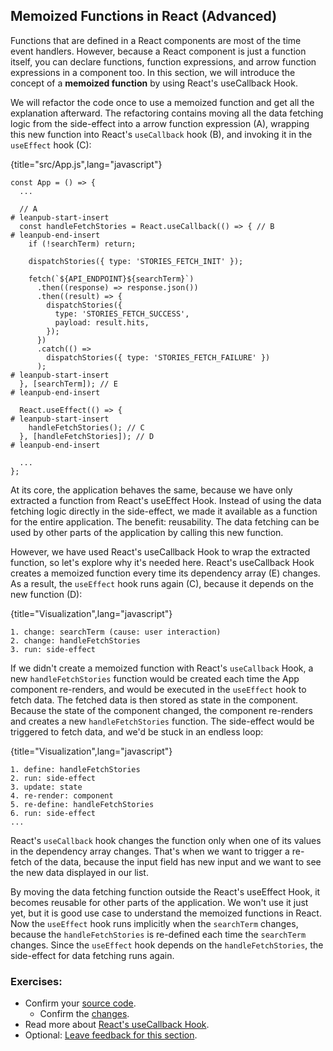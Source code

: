 ## Memoized Functions in React (Advanced)

Functions that are defined in a React components are most of the time event handlers. However, because a React component is just a function itself, you can declare functions, function expressions, and arrow function expressions in a component too. In this section, we will introduce the concept of a **memoized function** by using React's useCallback Hook.

We will refactor the code once to use a memoized function and get all the explanation afterward. The refactoring contains moving all the data fetching logic from the side-effect into a arrow function expression (A), wrapping this new function into React's `useCallback` hook (B), and invoking it in the `useEffect` hook (C):

{title="src/App.js",lang="javascript"}
~~~~~~~
const App = () => {
  ...

  // A
# leanpub-start-insert
  const handleFetchStories = React.useCallback(() => { // B
# leanpub-end-insert
    if (!searchTerm) return;

    dispatchStories({ type: 'STORIES_FETCH_INIT' });

    fetch(`${API_ENDPOINT}${searchTerm}`)
      .then((response) => response.json())
      .then((result) => {
        dispatchStories({
          type: 'STORIES_FETCH_SUCCESS',
          payload: result.hits,
        });
      })
      .catch(() =>
        dispatchStories({ type: 'STORIES_FETCH_FAILURE' })
      );
# leanpub-start-insert
  }, [searchTerm]); // E
# leanpub-end-insert

  React.useEffect(() => {
# leanpub-start-insert
    handleFetchStories(); // C
  }, [handleFetchStories]); // D
# leanpub-end-insert

  ...
};
~~~~~~~

At its core, the application behaves the same, because we have only extracted a function from React's useEffect Hook. Instead of using the data fetching logic directly in the side-effect, we made it available as a function for the entire application. The benefit: reusability. The data fetching can be used by other parts of the application by calling this new function.

However, we have used React's useCallback Hook to wrap the extracted function, so let's explore why it's needed here. React's useCallback Hook creates a memoized function every time its dependency array (E) changes. As a result, the `useEffect` hook runs again (C), because it depends on the new function (D):

{title="Visualization",lang="javascript"}
~~~~~~~
1. change: searchTerm (cause: user interaction)
2. change: handleFetchStories
3. run: side-effect
~~~~~~~

If we didn't create a memoized function with React's `useCallback` Hook, a new `handleFetchStories` function would be created each time the App component re-renders, and would be executed in the `useEffect` hook to fetch data. The fetched data is then stored as state in the component. Because the state of the component changed, the component re-renders and creates a new `handleFetchStories` function. The side-effect would be triggered to fetch data, and we'd be stuck in an endless loop:

{title="Visualization",lang="javascript"}
~~~~~~~
1. define: handleFetchStories
2. run: side-effect
3. update: state
4. re-render: component
5. re-define: handleFetchStories
6. run: side-effect
...
~~~~~~~

React's `useCallback` hook changes the function only when one of its values in the dependency array changes. That's when we want to trigger a re-fetch of the data, because the input field has new input and we want to see the new data displayed in our list.

By moving the data fetching function outside the React's useEffect Hook, it becomes reusable for other parts of the application. We won't use it just yet, but it is good use case to understand the memoized functions in React. Now the `useEffect` hook runs implicitly when the `searchTerm` changes, because the `handleFetchStories` is re-defined each time the `searchTerm` changes. Since the `useEffect` hook depends on the `handleFetchStories`, the side-effect for data fetching runs again.

### Exercises:

* Confirm your [source code](https://bit.ly/3aSpb2v).
  * Confirm the [changes](https://bit.ly/3G4vkGX).
* Read more about [React's useCallback Hook](https://www.robinwieruch.de/react-usecallback-hook/).
* Optional: [Leave feedback for this section](https://forms.gle/HSX9aurgsf5j76HR9).